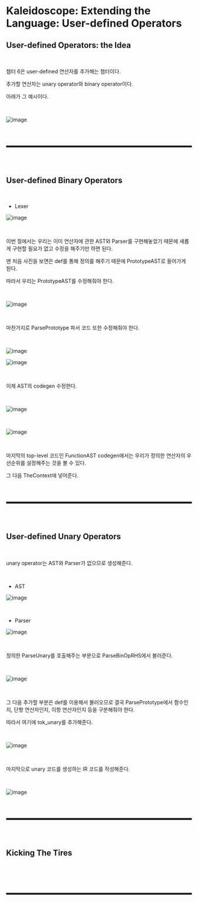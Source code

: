 # Kaleidoscope: Extending the Language: User-defined Operators
## User-defined Operators: the Idea

<br>

챕터 6은 user-defined 연산자를 추가해는 챕터이다.

추가할 연산자는 unary operator와 binary operator이다.

아래가 그 예시이다.

<br>

![image](https://user-images.githubusercontent.com/52172169/199666238-1d07e620-bb63-4104-b600-ded08af57ecc.png)

<br><br>
<hr style="border: 2px solid;">
<br><br>

## User-defined Binary Operators

<br>

+ Lexer

![image](https://user-images.githubusercontent.com/52172169/199666574-286549fa-83c4-47d2-93fc-3369a27ae5f9.png)

<br>

이번 절에서는 우리는 이미 연산자에 관한 AST와 Parser를 구현해놓았기 때문에 새롭게 구현할 필요가 없고 수정을 해주기만 하면 된다.

맨 처음 사진을 보면은 def를 통해 정의를 해주기 때문에 PrototypeAST로 들어가게 된다.

따라서 우리는 PrototypeAST를 수정해줘야 한다.

<br>

![image](https://user-images.githubusercontent.com/52172169/199668108-53f97e31-0978-4b8a-8118-5457e68c7500.png)

<br>

마찬가지로 ParsePrototype 파서 코드 또한 수정해줘야 한다.

<br>

![image](https://user-images.githubusercontent.com/52172169/199672795-4e9cc641-6c6d-4519-83a5-9d0d3df066bc.png)

![image](https://user-images.githubusercontent.com/52172169/199672825-c9a26325-ca4c-45f7-934f-cb9940f81742.png)

<br>

이제 AST의 codegen 수정한다.

<br>

![image](https://user-images.githubusercontent.com/52172169/199673706-beb48d43-0cba-4b0b-bb05-329d957a7ab5.png)

<br>

![image](https://user-images.githubusercontent.com/52172169/199677119-d03e135b-5611-46aa-b614-bca8072637ec.png)

<br>

마지막의 top-level 코드인 FunctionAST codegen에서는 우리가 정의한 연산자의 우선순위를 설정해주는 것을 볼 수 있다.

그 다음 TheContext에 넣어준다.

<br><br>
<hr style="border: 2px solid;">
<br><br>

## User-defined Unary Operators

<br>

unary operator는 AST와 Parser가 없으므로 생성해준다.

<br>

+ AST

![image](https://user-images.githubusercontent.com/52172169/199680475-d3cf817d-c0be-49c7-9d43-136baf99e48a.png)

<br>

+ Parser

![image](https://user-images.githubusercontent.com/52172169/199680527-7abd2ab7-15df-490d-81a6-683200f9212d.png)

<br>

정의한 ParseUnary를 호출해주는 부분으로 ParseBinOpRHS에서 불러준다.

<br>

![image](https://user-images.githubusercontent.com/52172169/199682651-21c2eac1-0e78-4db7-aea5-9ec215fdc66f.png)

<br>

그 다음 추가할 부분은 def를 이용해서 불러오므로 결국 ParsePrototype에서 함수인지, 단항 연산자인지, 이항 연산자인지 등을 구분해줘야 한다. 

따라서 여기에 tok_unary를 추가해준다.

<br>

![image](https://user-images.githubusercontent.com/52172169/199684646-cda7f295-26b5-49f7-9ded-f7c45f068eb9.png)

<br>

마지막으로 unary 코드를 생성하는 IR 코드를 작성해준다.

<br>

![image](https://user-images.githubusercontent.com/52172169/199712477-68701123-fba1-4b96-8ddf-ec8d7330d41e.png)

<br><br>
<hr style="border: 2px solid;">
<br><br>

## Kicking The Tires

<br>



<br><br>
<hr style="border: 2px solid;">
<br><br>
